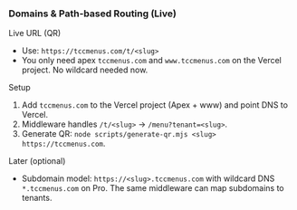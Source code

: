 ### Domains & Path-based Routing (Live)

Live URL (QR)
- Use: `https://tccmenus.com/t/<slug>`
- You only need apex `tccmenus.com` and `www.tccmenus.com` on the Vercel project. No wildcard needed now.

Setup
1) Add `tccmenus.com` to the Vercel project (Apex + www) and point DNS to Vercel.
2) Middleware handles `/t/<slug>` → `/menu?tenant=<slug>`.
3) Generate QR: `node scripts/generate-qr.mjs <slug> https://tccmenus.com`.

Later (optional)
- Subdomain model: `https://<slug>.tccmenus.com` with wildcard DNS `*.tccmenus.com` on Pro. The same middleware can map subdomains to tenants.


